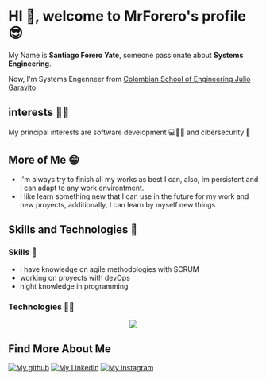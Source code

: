 # HI 👋, welcome to MrForero's profile 😎

<!--
**santiforero1018/santiforero1018** is a ✨ _special_ ✨ repository because its `README.md` (this file) appears on your GitHub profile.

Here are some ideas to get you started:

- 🔭 I’m currently working on ...
- 🌱 I’m currently learning ...
- 👯 I’m looking to collaborate on ...
- 🤔 I’m looking for help with ...
- 💬 Ask me about ...
- 📫 How to reach me: ...
- 😄 Pronouns: ...
- ⚡ Fun fact: ...
-->

My Name is **Santiago Forero Yate**, someone passionate about **Systems Engineering**.


Now, I'm Systems Engenneer from [Colombian School of Engineering Julio Garavito](https://www.escuelaing.edu.co/es/programas/ingenieria-de-sistemas/) 

## interests 🙋‍♂️
My principal interests are software development 💻🧑‍💻 and cibersecurity 🥷

## More of Me 😁
- I'm always try to finish all my works as best I can, also, Im persistent and I can adapt to any work environtment.
- I like learn something new that I can use in the future for my work and new proyects, additionally, I can learn by myself new things

## Skills and Technologies 🚀

### Skills 💪
- I have knowledge on agile methodologies with SCRUM
- working on proyects with devOps
- hight knowledge in programming

### Technologies 👨‍💻

<p align="center">
  <a href="https://skillicons.dev">
    <img src="https://skillicons.dev/icons?i=git,github,githubactions,java,python,spring,vscode,anaconda,pycharm,idea,docker,mysql,postgres,azure,aws,maven,html,css,javascript,jquery,npm,nodejs,express,react,vite,linux,vim,ubuntu,kali,windows,postman&perline=7" />
  </a>
</p>

## Find More About Me
[![My github](https://skillicons.dev/icons?i=github)](https://github.com/santiforero1018) [![My LinkedIn](https://skillicons.dev/icons?i=linkedin)](https://www.linkedin.com/in/santiago-forero-yate-a6904227a) [![My instagram](https://skillicons.dev/icons?i=instagram)](https://www.instagram.com/s_fore18/)
